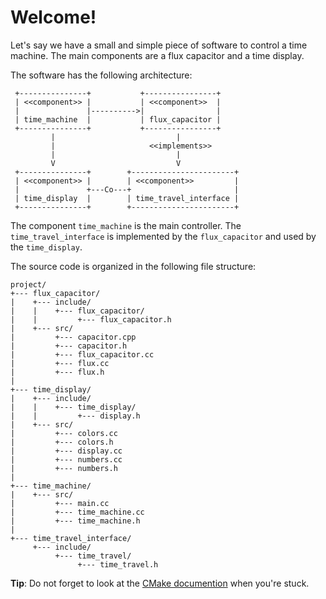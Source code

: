 # Welcome!

Let's say we have a small and simple piece of software to control a time machine. The main components are a flux capacitor and a time display.

The software has the following architecture:
```
 +---------------+           +----------------+
 | <<component>> |           | <<component>>  |
 |               |---------->|                |
 | time_machine  |           | flux_capacitor |
 +---------------+           +----------------+
         |                           |
         |                     <<implements>>
         |                           |
         V                           V
 +---------------+        +-----------------------+
 | <<component>> |        | <<component>>         |
 |               +---Co---+                       |
 | time_display  |        | time_travel_interface |
 +---------------+        +-----------------------+
```

The component `time_machine` is the main controller. The `time_travel_interface` is implemented by the `flux_capacitor` and used by the `time_display`.

The source code is organized in the following file structure:
```
project/
+--- flux_capacitor/
|    +--- include/
|    |    +--- flux_capacitor/
|    |         +--- flux_capacitor.h
|    +--- src/
|         +--- capacitor.cpp
|         +--- capacitor.h
|         +--- flux_capacitor.cc
|         +--- flux.cc
|         +--- flux.h
|
+--- time_display/
|    +--- include/
|    |    +--- time_display/
|    |         +--- display.h
|    +--- src/
|         +--- colors.cc
|         +--- colors.h
|         +--- display.cc
|         +--- numbers.cc
|         +--- numbers.h
|
+--- time_machine/
|    +--- src/
|         +--- main.cc
|         +--- time_machine.cc
|         +--- time_machine.h
|
+--- time_travel_interface/
     +--- include/
          +--- time_travel/
               +--- time_travel.h
```

**Tip**: Do not forget to look at the [CMake documention](https://cmake.org/cmake/help/v3.10/) when you're stuck.
